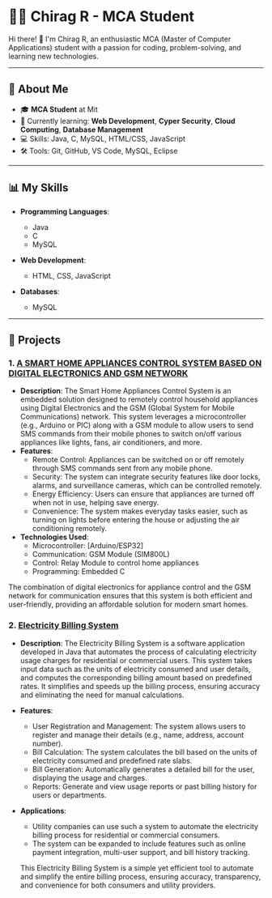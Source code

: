 # 👨‍💻 Chirag R - MCA Student

Hi there! 👋 I'm Chirag R, an enthusiastic MCA (Master of Computer Applications) student with a passion for coding, problem-solving, and learning new technologies.

---

## 🚀 About Me

- 🎓 **MCA Student** at Mit
- 🌱 Currently learning: **Web Development**, **Cyper Security**, **Cloud Computing**, **Database Management**
- 💻 Skills: Java, C, MySQL, HTML/CSS, JavaScript
- 🛠️ Tools: Git, GitHub, VS Code, MySQL, Eclipse
---

## 📊 My Skills

- **Programming Languages**:
  - Java
  - C
  - MySQL
  
- **Web Development**:
  - HTML, CSS, JavaScript
      
- **Databases**:
  - MySQL
---

## 📂 Projects

### 1. **[A SMART HOME APPLIANCES CONTROL SYSTEM BASED ON DIGITAL ELECTRONICS AND GSM NETWORK]()**
   - **Description**: The Smart Home Appliances Control System is an embedded solution designed to remotely control household appliances using Digital Electronics and the GSM (Global System for Mobile Communications) network. This system leverages a microcontroller (e.g., Arduino or PIC) along with a GSM module to allow users to send SMS commands from their mobile phones to switch on/off various appliances like lights, fans, air conditioners, and more.
   - **Features**:
     - Remote Control: Appliances can be switched on or off remotely through SMS commands sent from any mobile phone.
     - Security: The system can integrate security features like door locks, alarms, and surveillance cameras, which can be controlled remotely.
     - Energy Efficiency: Users can ensure that appliances are turned off when not in use, helping save energy.
     - Convenience: The system makes everyday tasks easier, such as turning on lights before entering the house or adjusting the air conditioning remotely.
  - **Technologies Used**:
     - Microcontroller: [Arduino/ESP32]
     - Communication: GSM Module (SIM800L)
     - Control: Relay Module to control home appliances
     - Programming: Embedded C
    
  The combination of digital electronics for appliance control and the GSM network for communication ensures that this system is both efficient and user-friendly, providing an affordable solution for modern smart homes.

### 2. **[Electricity Billing System](https://github.com/Chirag-R11/ElectricityBillingSystem)**
   - **Description**: The Electricity Billing System is a software application developed in Java that automates the process of calculating electricity usage charges for residential or commercial users. This system takes input data such as the units of electricity consumed and user details, and computes the corresponding billing amount based on predefined rates. It simplifies and speeds up the billing process, ensuring accuracy and eliminating the need for manual calculations.
   - **Features**:
     - User Registration and Management: The system allows users to register and manage their details (e.g., name, address, account number).
     - Bill Calculation: The system calculates the bill based on the units of electricity consumed and predefined rate slabs.
     - Bill Generation: Automatically generates a detailed bill for the user, displaying the usage and charges.
     - Reports: Generate and view usage reports or past billing history for users or departments.
  - **Applications**:
     - Utility companies can use such a system to automate the electricity billing process for residential or commercial consumers.
     - The system can be expanded to include features such as online payment integration, multi-user support, and bill history tracking.
   
    This Electricity Billing System is a simple yet efficient tool to automate and simplify the entire billing process, ensuring accuracy, transparency, and convenience for both consumers and utility providers.

